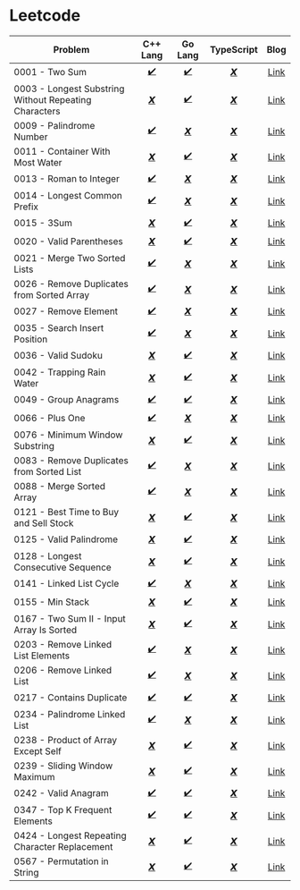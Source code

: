 # Leetcode

| Problem                                                          | C++ Lang           | Go Lang         | TypeScript              | Blog                                                 |       
| ---------------------------------------------------------------- | :----------------: | :-------------: | :---------------------: | :---------------------------------------------------:|
| 0001 - Two Sum                                                   | [✔️](CPP/0001.cpp)  | [✔️](GO/0001.go) | [𝙓]()                   | [Link](https://jyotirmoy.hashnode.dev/leetcode-0001) |
| 0003 - Longest Substring Without Repeating Characters            | [𝙓]()              | [✔️](GO/0003.go) | [𝙓]()                   | [Link](https://jyotirmoy.hashnode.dev/leetcode-0003) |
| 0009 - Palindrome Number                                         | [✔️](CPP/0009.cpp)  | [𝙓]()           | [𝙓]()                   | [Link](https://jyotirmoy.hashnode.dev/leetcode-) | 
| 0011 - Container With Most Water                                 | [𝙓]()              | [✔️](GO/0011.go) | [𝙓]()                   | [Link](https://jyotirmoy.hashnode.dev/leetcode-0011) | 
| 0013 - Roman to Integer                                          | [✔️](CPP/0013.cpp)  | [𝙓]()           | [𝙓]()                   | [Link](https://jyotirmoy.hashnode.dev/leetcode-) | 
| 0014 - Longest Common Prefix                                     | [✔️](CPP/0014.cpp)  | [𝙓]()           | [𝙓]()                   | [Link](https://jyotirmoy.hashnode.dev/leetcode-) | 
| 0015 - 3Sum                                                      | [𝙓]()              | [✔️](GO/0015.go) | [𝙓]()                   | [Link](https://jyotirmoy.hashnode.dev/leetcode-0015) |
| 0020 - Valid Parentheses                                         | [𝙓]()              | [✔️](GO/0020.go) | [𝙓]()                   | [Link](https://jyotirmoy.hashnode.dev/leetcode-0020) |
| 0021 - Merge Two Sorted Lists                                    | [✔️](CPP/0021.cpp)  | [𝙓]()           | [𝙓]()                   | [Link](https://jyotirmoy.hashnode.dev/leetcode-) | 
| 0026 - Remove Duplicates from Sorted Array                       | [✔️](CPP/0026.cpp)  | [𝙓]()           | [𝙓]()                   | [Link](https://jyotirmoy.hashnode.dev/leetcode-) | 
| 0027 - Remove Element                                            | [✔️](CPP/0027.cpp)  | [𝙓]()           | [𝙓]()                   | [Link](https://jyotirmoy.hashnode.dev/leetcode-) | 
| 0035 - Search Insert Position                                    | [✔️](CPP/0035.cpp)  | [𝙓]()           | [𝙓]()                   | [Link](https://jyotirmoy.hashnode.dev/leetcode-) | 
| 0036 - Valid Sudoku                                              | [𝙓]()              | [✔️](GO/0036.go) | [𝙓]()                   | [Link](https://jyotirmoy.hashnode.dev/leetcode-0036) |
| 0042 - Trapping Rain Water                                       | [𝙓]()              | [✔️](GO/0042.go) | [𝙓]()                   | [Link](https://jyotirmoy.hashnode.dev/leetcode-0042) |
| 0049 - Group Anagrams                                            | [✔️](CPP/0049.cpp)  | [✔️](GO/0049.go) | [𝙓]()                   | [Link](https://jyotirmoy.hashnode.dev/leetcode-0049) |
| 0066 - Plus One                                                  | [✔️](CPP/0066.cpp)  | [𝙓]()           | [𝙓]()                   | [Link](https://jyotirmoy.hashnode.dev/leetcode-) |
| 0076 - Minimum Window Substring                                  | [𝙓]()              | [✔️](GO/0076.go) | [𝙓]()                   | [Link](https://jyotirmoy.hashnode.dev/leetcode-0076) |
| 0083 - Remove Duplicates from Sorted List                        | [✔️](CPP/0083.cpp)  | [𝙓]()           | [𝙓]()                   | [Link](https://jyotirmoy.hashnode.dev/leetcode-) |
| 0088 - Merge Sorted Array                                        | [✔️](CPP/0088.cpp)  | [𝙓]()           | [𝙓]()                   | [Link](https://jyotirmoy.hashnode.dev/leetcode-) |
| 0121 - Best Time to Buy and Sell Stock                           | [𝙓]()              | [✔️](GO/0121.go) | [𝙓]()                   | [Link](https://jyotirmoy.hashnode.dev/leetcode-0121) |
| 0125 - Valid Palindrome                                          | [𝙓]()              | [✔️](GO/0125.go) | [𝙓]()                   | [Link](https://jyotirmoy.hashnode.dev/leetcode-0125) |
| 0128 - Longest Consecutive Sequence                              | [𝙓]()              | [✔️](GO/0128.go) | [𝙓]()                   | [Link](https://jyotirmoy.hashnode.dev/leetcode-0128) |
| 0141 - Linked List Cycle                                         | [✔️](CPP/0141.cpp)  | [𝙓]()           | [𝙓]()                   | [Link](https://jyotirmoy.hashnode.dev/leetcode-) |
| 0155 - Min Stack                                                 | [𝙓]()              | [✔️](GO/0155.go) | [𝙓]()                   | [Link](https://jyotirmoy.hashnode.dev/leetcode-0155) |
| 0167 - Two Sum II - Input Array Is Sorted                        | [𝙓]()              | [✔️](GO/0167.go) | [𝙓]()                   | [Link](https://jyotirmoy.hashnode.dev/leetcode-0167) |
| 0203 - Remove Linked List Elements                               | [✔️](CPP/0203.cpp)  | [𝙓]()           | [𝙓]()                   | [Link](https://jyotirmoy.hashnode.dev/leetcode-) |
| 0206 - Remove Linked List                                        | [✔️](CPP/0206.cpp)  | [𝙓]()           | [𝙓]()                   | [Link](https://jyotirmoy.hashnode.dev/leetcode-) |
| 0217 - Contains Duplicate                                        | [✔️](CPP/0217.cpp)  | [✔️](GO/0217.go) | [𝙓]()                   | [Link](https://jyotirmoy.hashnode.dev/leetcode-0217) |
| 0234 - Palindrome Linked List                                    | [✔️](CPP/0234.cpp)  | [𝙓]()           | [𝙓]()                   | [Link](https://jyotirmoy.hashnode.dev/leetcode-) |
| 0238 - Product of Array Except Self                              | [𝙓]()              | [✔️](GO/0238.go) | [𝙓]()                   | [Link](https://jyotirmoy.hashnode.dev/leetcode-0238) |
| 0239 - Sliding Window Maximum                                    | [𝙓]()              | [✔️](GO/0239.go) | [𝙓]()                   | [Link](https://jyotirmoy.hashnode.dev/leetcode-0239) |
| 0242 - Valid Anagram                                             | [✔️](CPP/0242.cpp)  | [✔️](GO/0242.go) | [𝙓]()                   | [Link](https://jyotirmoy.hashnode.dev/leetcode-0242) |
| 0347 - Top K Frequent Elements                                   | [✔️](CPP/0347.cpp)  | [✔️](GO/0347.go) | [𝙓]()                   | [Link](https://jyotirmoy.hashnode.dev/leetcode-0347) |
| 0424 - Longest Repeating Character Replacement                   | [𝙓]()              | [✔️](GO/0424.go) | [𝙓]()                   | [Link](https://jyotirmoy.hashnode.dev/leetcode-0424) |
| 0567 - Permutation in String                                     | [𝙓]()              | [✔️](GO/0567.go) | [𝙓]()                   | [Link](https://jyotirmoy.hashnode.dev/leetcode-0567) |